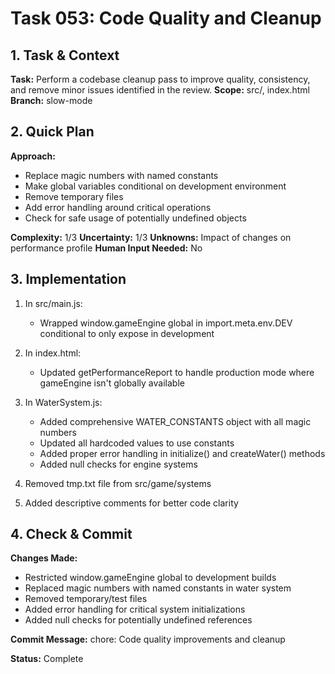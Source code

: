 # Task 053: Code Quality and Cleanup

## 1. Task & Context
**Task:** Perform a codebase cleanup pass to improve quality, consistency, and remove minor issues identified in the review.
**Scope:** src/, index.html
**Branch:** slow-mode

## 2. Quick Plan
**Approach:** 
- Replace magic numbers with named constants
- Make global variables conditional on development environment
- Remove temporary files
- Add error handling around critical operations
- Check for safe usage of potentially undefined objects

**Complexity:** 1/3
**Uncertainty:** 1/3
**Unknowns:** Impact of changes on performance profile
**Human Input Needed:** No

## 3. Implementation
1. In src/main.js:
   - Wrapped window.gameEngine global in import.meta.env.DEV conditional to only expose in development

2. In index.html:
   - Updated getPerformanceReport to handle production mode where gameEngine isn't globally available

3. In WaterSystem.js:
   - Added comprehensive WATER_CONSTANTS object with all magic numbers
   - Updated all hardcoded values to use constants
   - Added proper error handling in initialize() and createWater() methods
   - Added null checks for engine systems
   
4. Removed tmp.txt file from src/game/systems

5. Added descriptive comments for better code clarity

## 4. Check & Commit
**Changes Made:**
- Restricted window.gameEngine global to development builds
- Replaced magic numbers with named constants in water system
- Removed temporary/test files
- Added error handling for critical system initializations 
- Added null checks for potentially undefined references

**Commit Message:** chore: Code quality improvements and cleanup

**Status:** Complete
